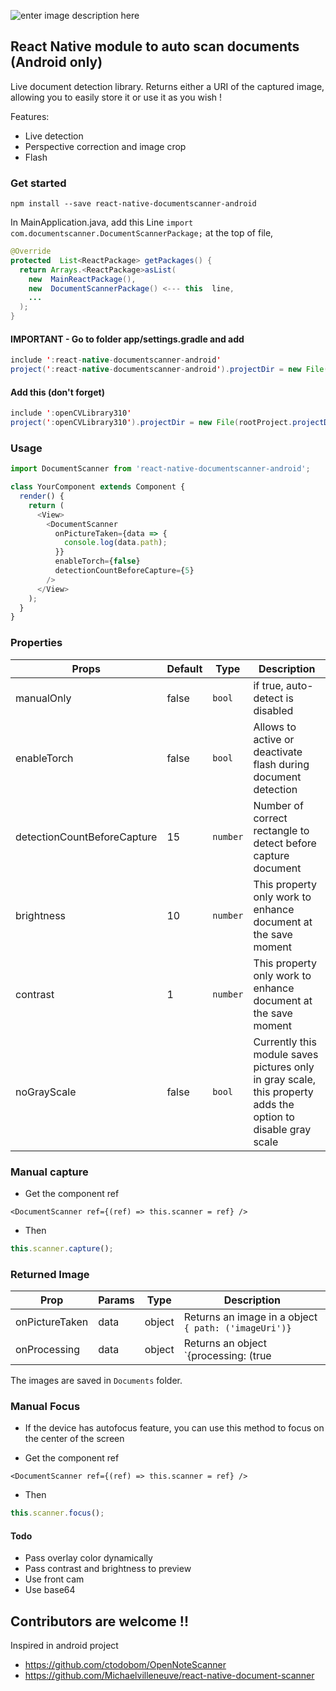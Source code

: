 ![enter image description 
here](https://media.giphy.com/media/KZBdm9gbGGRBlRZV1t/giphy.gif)

## React Native module to auto scan documents (Android only)

Live document detection library. Returns either a URI of the captured image, allowing you to easily store it or use it as you wish !

Features:

- Live detection
- Perspective correction and image crop
- Flash

### Get started

`npm install --save react-native-documentscanner-android`

In MainApplication.java, add this Line `import com.documentscanner.DocumentScannerPackage;` at the top of file,

```java
@Override
protected  List<ReactPackage> getPackages() {
  return Arrays.<ReactPackage>asList(
    new  MainReactPackage(),
    new  DocumentScannerPackage() <--- this  line,
    ...
  );
}
```

#### IMPORTANT - Go to folder app/settings.gradle and add

```java
include ':react-native-documentscanner-android'
project(':react-native-documentscanner-android').projectDir = new File(rootProject.projectDir, '../node_modules/react-native-documentscanner-android/android')
```

#### Add this (don't forget)

```java
include ':openCVLibrary310'
project(':openCVLibrary310').projectDir = new File(rootProject.projectDir,'../node_modules/react-native-documentscanner-android/android/openCVLibrary310')
```

### Usage

```javascript
import DocumentScanner from 'react-native-documentscanner-android';

class YourComponent extends Component {
  render() {
    return (
      <View>
        <DocumentScanner
          onPictureTaken={data => {
            console.log(data.path);
          }}
          enableTorch={false}
          detectionCountBeforeCapture={5}
        />
      </View>
    );
  }
}
```

### Properties

| Props                       | Default | Type     | Description                                                                                                  |
| --------------------------- | ------- | -------- | ------------------------------------------------------------------------------------------------------------ |
| manualOnly                  | false   | `bool`   | if true, auto-detect is disabled                                                                             |
| enableTorch                 | false   | `bool`   | Allows to active or deactivate flash during document detection                                               |
| detectionCountBeforeCapture | 15      | `number` | Number of correct rectangle to detect before capture document                                                |
| brightness                  | 10      | `number` | This property only work to enhance document at the save moment                                               |
| contrast                    | 1       | `number` | This property only work to enhance document at the save moment                                               |
| noGrayScale                 | false   | `bool`   | Currently this module saves pictures only in gray scale, this property adds the option to disable gray scale |

### Manual capture

- Get the component ref

`<DocumentScanner ref={(ref) => this.scanner = ref} />`

- Then

```javascript
this.scanner.capture();
```

### Returned Image

| Prop           | Params | Type   | Description                                                                            |
| -------------- | ------ | ------ | -------------------------------------------------------------------------------------- |
| onPictureTaken | data   | object | Returns an image in a object `{ path: ('imageUri')}`                                   |
| onProcessing   | data   | object | Returns an object `{processing: (true | false)}` to show is an image is processing yet |

The images are saved in `Documents` folder.

### Manual Focus

- If the device has autofocus feature, you can use this method to focus on the center of the screen

- Get the component ref

`<DocumentScanner ref={(ref) => this.scanner = ref} />`

- Then

```javascript
this.scanner.focus();
```

#### Todo

- Pass overlay color dynamically
- Pass contrast and brightness to preview
- Use front cam
- Use base64

## Contributors are welcome !!

Inspired in android project

- https://github.com/ctodobom/OpenNoteScanner
- https://github.com/Michaelvilleneuve/react-native-document-scanner
